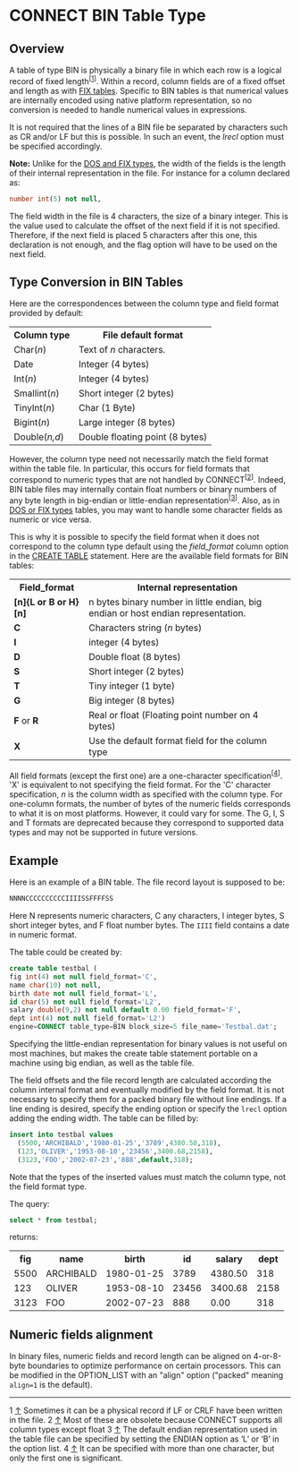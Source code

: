 # CONNECT BIN Table Type

## Overview

A table of type BIN is physically a binary file in which each row is a logical
record of fixed length<sup class="reference" id="_ref-0">[[1](#_note-0)]</sup>. Within a record, column fields are
of a fixed offset and length as with [FIX tables](/columns-storage-engines-and-plugins/storage-engines/connect/connect-table-types/connect-dos-and-fix-table-types). Specific to BIN tables
is that numerical values are internally encoded using native platform
representation, so no conversion is needed to handle numerical values in
expressions.

It is not required that the lines of a BIN file be separated by characters such
as CR and/or LF but this is possible. In such an event, the <em>lrecl</em> option must
be specified accordingly.

<strong>Note:</strong> Unlike for the [DOS and FIX types](/columns-storage-engines-and-plugins/storage-engines/connect/connect-table-types/connect-dos-and-fix-table-types), the width of the fields is the
length of their internal representation in the file. For instance for a column
declared as:

```sql
number int(5) not null,
```

The field width in the file is 4 characters, the size of a binary integer. This
is the value used to calculate the offset of the next field if it is not
specified. Therefore, if the next field is placed 5 characters after this one,
this declaration is not enough, and the flag option will have to be used on the
next field.

## Type Conversion in BIN Tables

Here are the correspondences between the column type and field format provided
by default:

<table><tbody><tr><th>Column type</th><th>File default format</th></tr>
<tr><td>Char(<em>n</em>)</td><td>Text of <em>n</em> characters.</td></tr>
<tr><td>Date</td><td>Integer (4 bytes)</td></tr>
<tr><td>Int(<em>n</em>)</td><td>Integer (4 bytes)</td></tr>
<tr><td>Smallint(<em>n</em>)</td><td>Short integer (2 bytes)</td></tr>
<tr><td>TinyInt(<em>n</em>)</td><td>Char (1 Byte)</td></tr>
<tr><td>Bigint(<em>n</em>)</td><td>Large integer (8 bytes)</td></tr>
<tr><td>Double(<em>n,d</em>)</td><td>Double floating point (8 bytes)</td></tr>
</tbody></table>

However, the column type need not necessarily match the field format within the
table file. In particular, this occurs for field formats that correspond to
numeric types that are not handled by CONNECT<sup class="reference" id="_ref-1">[[2](#_note-1)]</sup>. Indeed, BIN table files may
internally contain float numbers or binary numbers of any byte length in big-endian or little-endian representation<sup class="reference" id="_ref-2">[[3](#_note-2)]</sup>. Also, as in
[DOS or FIX types](/columns-storage-engines-and-plugins/storage-engines/connect/connect-table-types/connect-dos-and-fix-table-types) tables, you may want to handle some character fields as numeric or
vice versa.

This is why it is possible to specify the field format when it does not
correspond to the column type default using the <em>field_format</em> column option
in the [CREATE TABLE](/sql-statements-structure/sql-statements/data-definition/create/create-table) statement. Here are the available field formats for BIN tables:

<table><tbody><tr><th>Field_format</th><th>Internal representation</th></tr>
<tr><td><strong>[n]{L or B or H}[n]</strong></td><td>n bytes binary number in little endian, big endian or host endian representation.</td></tr>
<tr><td><strong>C</strong></td><td>Characters string (<em>n</em> bytes)</td></tr>
<tr><td><strong>I</strong></td><td>integer (4 bytes)</td></tr>
<tr><td><strong>D</strong></td><td>Double float (8 bytes)</td></tr>
<tr><td><strong>S</strong></td><td>Short integer (2 bytes)</td></tr>
<tr><td><strong>T</strong></td><td>Tiny integer (1 byte)</td></tr>
<tr><td><strong>G</strong></td><td>Big integer (8 bytes)</td></tr>
<tr><td><strong>F</strong> or <strong>R</strong></td><td>Real or float (Floating point number on 4 bytes)</td></tr>
<tr><td><strong>X</strong></td><td>Use the default format field for the column type</td></tr>
</tbody></table>

All field formats (except the first one) are a one-character specification<sup class="reference" id="_ref-3">[[4](#_note-3)]</sup>.
'X' is equivalent to not specifying the field format. For the 'C' character
specification, <em>n</em> is the column width as specified with the column type. For one-column formats, the
number of bytes of the numeric fields corresponds to what it is on most
platforms. However, it could vary for some. The G, I, S and T formats are deprecated because they correspond to supported data types and may not be supported in future versions.

## Example

Here is an example of a BIN table. The file record layout is supposed to be:

```sql
NNNNCCCCCCCCCCIIIISSFFFFSS
```

Here N represents numeric characters, C any characters, I integer bytes,
S short integer bytes, and F float number bytes. The `IIII` field contains a
date in numeric format.

The table could be created by:

```sql
create table testbal (
fig int(4) not null field_format='C',
name char(10) not null,
birth date not null field_format='L',
id char(5) not null field_format='L2',
salary double(9,2) not null default 0.00 field_format='F',
dept int(4) not null field_format='L2')
engine=CONNECT table_type=BIN block_size=5 file_name='Testbal.dat';
```

Specifying the little-endian representation for binary values is not useful on most machines, but makes the create table statement portable on a machine using big endian, as well as the table file.

The field offsets and the file record length are calculated according the
column internal format and eventually modified by the field format. It is not
necessary to specify them for a packed binary file without line endings. If a line
ending is desired, specify the ending option or specify the `lrecl` option adding the ending width. The table
can be filled by:

```sql
insert into testbal values
  (5500,'ARCHIBALD','1980-01-25','3789',4380.50,318),
  (123,'OLIVER','1953-08-10','23456',3400.68,2158),
  (3123,'FOO','2002-07-23','888',default,318);
```

Note that the types of the inserted values must match the column type, not the
field format type.

The query:

```sql
select * from testbal;
```

returns:

<table><tbody><tr><th>fig</th><th>name</th><th>birth</th><th>id</th><th>salary</th><th>dept</th></tr>
<tr><td>5500</td><td>ARCHIBALD</td><td>1980-01-25</td><td>3789</td><td>4380.50</td><td>318</td></tr>
<tr><td>123</td><td>OLIVER</td><td>1953-08-10</td><td>23456</td><td>3400.68</td><td>2158</td></tr>
<tr><td>3123</td><td>FOO</td><td>2002-07-23</td><td>888</td><td>0.00</td><td>318</td></tr>
</tbody></table>

## Numeric fields alignment

In binary files, numeric fields and record length can be aligned on 4-or-8-byte boundaries to optimize performance on certain processors. This can be
modified in the OPTION_LIST with an "align" option ("packed" meaning `align=1` is the default).

---

1 [↑](#_ref-0) Sometimes it can be a physical record if LF or
CRLF have been written in the file.
2 [↑](#_ref-1) Most of these are obsolete because CONNECT supports all column types except float
3 [↑](#_ref-2) The default endian representation used in the table file can be specified by setting the ENDIAN option as ‘L’ or ‘B’ in the option list.
4 [↑](#_ref-3) It can be specified
with more than one character, but only the first one is significant.